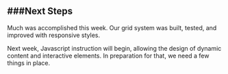 ###Next Steps
---

Much was accomplished this week. Our grid system was built, tested, and improved with responsive styles. 

Next week, Javascript instruction will begin, allowing the design of dynamic content and interactive elements. In preparation for that, we need a few things in place.

